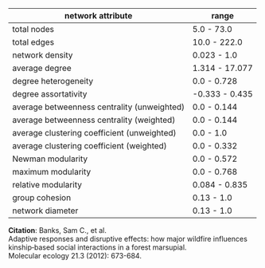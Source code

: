 network attribute|range
---|---
total nodes|5.0 - 73.0
total edges|10.0 - 222.0
network density|0.023 - 1.0
average degree|1.314 - 17.077
degree heterogeneity|0.0 - 0.728
degree assortativity|-0.333 - 0.435
average betweenness centrality (unweighted)|0.0 - 0.144
average betweenness centrality (weighted)|0.0 - 0.144
average clustering coefficient (unweighted)|0.0 - 1.0
average clustering coefficient (weighted)|0.0 - 0.332
Newman modularity|0.0 - 0.572
maximum modularity|0.0 - 0.768
relative modularity|0.084 - 0.835
group cohesion|0.13 - 1.0
network diameter|0.13 - 1.0
**Citation**: Banks, Sam C., et al. <br>Adaptive responses and disruptive effects: how major wildfire influences kinship‐based social interactions in a forest marsupial.<br> Molecular ecology 21.3 (2012): 673-684.